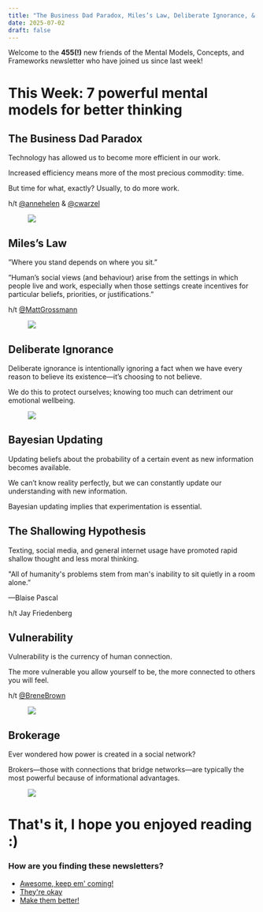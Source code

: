 ```yaml
---
title: "The Business Dad Paradox, Miles’s Law, Deliberate Ignorance, & More"
date: 2025-07-02
draft: false
---
```


<p id="">Welcome to the <strong id="">455(!)</strong> new friends of the Mental Models, Concepts, and Frameworks newsletter who have joined us since last week!</p><h1 id="">This Week: 7 powerful mental models for better thinking</h1><h2 id="">The Business Dad Paradox</h2><p id="">Technology has allowed us to become more efficient in our work.</p><p id="">Increased efficiency means more of the most precious commodity: time.</p><p id="">But time for what, exactly? Usually, to do more work.</p><p id="">h/t <a href="https://flight.beehiiv.net/v2/clicks/eyJhbGciOiJIUzI1NiIsInR5cCI6IkpXVCJ9.eyJ1cmwiOiJodHRwczovL3R3aXR0ZXIuY29tL2FubmVoZWxlbiIsInBvc3RfaWQiOiIwMzMxNWM3MS1hMDAyLTQzMTktODlmNy1lOGQxNzI3ZjQwZGEiLCJwdWJsaWNhdGlvbl9pZCI6IjEzN2Q1ZTgzLTk1MDMtNGRiNy1hOGM0LWYzNDE1YzIwNTVhZSIsInZpc2l0X3Rva2VuIjoiN2NiN2I3ZTUtOTEyNS00NDJmLWI4YjgtMjdjZGMxNTJhZGJiIiwiaWF0IjoxNjc4NzA1NTc2LjE1MywiaXNzIjoib3JjaGlkIn0.GN-KKfIOlU7IkJ7d1jbG58sxRWobNx-zD1JpvJTXLEg" target="_blank" id="">@annehelen</a> &amp; <a href="https://flight.beehiiv.net/v2/clicks/eyJhbGciOiJIUzI1NiIsInR5cCI6IkpXVCJ9.eyJ1cmwiOiJodHRwczovL3R3aXR0ZXIuY29tL2N3YXJ6ZWwiLCJwb3N0X2lkIjoiMDMzMTVjNzEtYTAwMi00MzE5LTg5ZjctZThkMTcyN2Y0MGRhIiwicHVibGljYXRpb25faWQiOiIxMzdkNWU4My05NTAzLTRkYjctYThjNC1mMzQxNWMyMDU1YWUiLCJ2aXNpdF90b2tlbiI6IjdjYjdiN2U1LTkxMjUtNDQyZi1iOGI4LTI3Y2RjMTUyYWRiYiIsImlhdCI6MTY3ODcwNTU3Ni4xNTMsImlzcyI6Im9yY2hpZCJ9.GAO0J7Sp3HDXCIZ6AiguOGaSplNsbMJ8jlCnSRRdcQw" target="_blank" id="">@cwarzel</a></p><figure class="w-richtext-figure-type-image w-richtext-align-center" data-rt-type="image" data-rt-align="center"><div><img src="https://uploads-ssl.webflow.com/63fd511e232de229bfe66c52/640fa8bfcfbab5ae4f9c0cde_image.jpeg" id="" width="auto" height="auto" loading="auto"></div></figure><h2 id="">Miles’s Law</h2><p id="">”Where you stand depends on where you sit.”</p><p id="">”Human’s social views (and behaviour) arise from the settings in which people live and work, especially when those settings create incentives for particular beliefs, priorities, or justifications.”</p><p id="">h/t <a href="https://flight.beehiiv.net/v2/clicks/eyJhbGciOiJIUzI1NiIsInR5cCI6IkpXVCJ9.eyJ1cmwiOiJodHRwczovL3R3aXR0ZXIuY29tL01hdHRHcm9zc21hbm4iLCJwb3N0X2lkIjoiMDMzMTVjNzEtYTAwMi00MzE5LTg5ZjctZThkMTcyN2Y0MGRhIiwicHVibGljYXRpb25faWQiOiIxMzdkNWU4My05NTAzLTRkYjctYThjNC1mMzQxNWMyMDU1YWUiLCJ2aXNpdF90b2tlbiI6IjdjYjdiN2U1LTkxMjUtNDQyZi1iOGI4LTI3Y2RjMTUyYWRiYiIsImlhdCI6MTY3ODcwNTU3Ni4xNTQsImlzcyI6Im9yY2hpZCJ9.DHSzHAPzj7EICUpfQCRaCpFFBld4UBvgjSRkB9kUtjw" target="_blank" id="">@MattGrossmann</a></p><figure class="w-richtext-figure-type-image w-richtext-align-center" data-rt-type="image" data-rt-align="center"><div><img src="https://uploads-ssl.webflow.com/63fd511e232de229bfe66c52/640fa8bf8ffa0d0d77848698_image.jpeg" id="" width="auto" height="auto" loading="auto"></div></figure><h2 id="">Deliberate Ignorance</h2><p id="">Deliberate ignorance is intentionally ignoring a fact when we have every reason to believe its existence—it’s choosing to not believe.</p><p id="">We do this to protect ourselves; knowing too much can detriment our emotional wellbeing.</p><figure class="w-richtext-figure-type-image w-richtext-align-center" data-rt-type="image" data-rt-align="center"><div><img src="https://uploads-ssl.webflow.com/63fd511e232de229bfe66c52/640fa8bf03a48c79d78b6384_image.jpeg" id="" width="auto" height="auto" loading="auto"></div></figure><h2 id="">Bayesian Updating</h2><p id="">Updating beliefs about the probability of a certain event as new information becomes available.</p><p id="">We can’t know reality perfectly, but we can constantly update our understanding with new information.</p><p id="">Bayesian updating implies that experimentation is essential.</p><h2 id="">The Shallowing Hypothesis</h2><p id="">Texting, social media, and general internet usage have promoted rapid shallow thought and less moral thinking.</p><p id="">"All of humanity's problems stem from man's inability to sit quietly in a room alone.”</p><p id="">—Blaise Pascal</p><p id="">h/t Jay Friedenberg</p><h2 id="">Vulnerability</h2><p id="">Vulnerability is the currency of human connection.</p><p id="">The more vulnerable you allow yourself to be, the more connected to others you will feel.</p><p id="">h/t <a href="https://flight.beehiiv.net/v2/clicks/eyJhbGciOiJIUzI1NiIsInR5cCI6IkpXVCJ9.eyJ1cmwiOiJodHRwczovL3R3aXR0ZXIuY29tL0JyZW5lQnJvd24iLCJwb3N0X2lkIjoiMDMzMTVjNzEtYTAwMi00MzE5LTg5ZjctZThkMTcyN2Y0MGRhIiwicHVibGljYXRpb25faWQiOiIxMzdkNWU4My05NTAzLTRkYjctYThjNC1mMzQxNWMyMDU1YWUiLCJ2aXNpdF90b2tlbiI6IjdjYjdiN2U1LTkxMjUtNDQyZi1iOGI4LTI3Y2RjMTUyYWRiYiIsImlhdCI6MTY3ODcwNTU3Ni4xNTQsImlzcyI6Im9yY2hpZCJ9.xxcaaVjG1G_Etg2PMipwhlATrP3yrWMWabktn7RMSPA" target="_blank" id="">@BreneBrown</a></p><figure class="w-richtext-figure-type-image w-richtext-align-center" data-rt-type="image" data-rt-align="center"><div><img src="https://uploads-ssl.webflow.com/63fd511e232de229bfe66c52/640fa8bf7975fd0270e84b7f_image.jpeg" id="" width="auto" height="auto" loading="auto"></div></figure><h2 id="">Brokerage</h2><p id="">Ever wondered how power is created in a social network?</p><p id="">Brokers—those with connections that bridge networks—are typically the most powerful because of informational advantages.</p><figure class="w-richtext-figure-type-image w-richtext-align-center" data-rt-type="image" data-rt-align="center"><div><img src="https://uploads-ssl.webflow.com/63fd511e232de229bfe66c52/640fa8bffad1b29d528b90fa_image.jpeg" id="" width="auto" height="auto" loading="auto"></div></figure><h1 id="">That's it, I hope you enjoyed reading :)</h1><h3 id="">How are you finding these newsletters?</h3><ul id=""><li id=""><a href="https://alexbrogan.beehiiv.com/login" target="_blank" id="">Awesome, keep em' coming!</a></li><li id=""><a href="https://alexbrogan.beehiiv.com/login" target="_blank" id="">They're okay</a></li><li id=""><a href="https://alexbrogan.beehiiv.com/login" target="_blank" id="">Make them better!</a></li></ul><p>‍</p>
